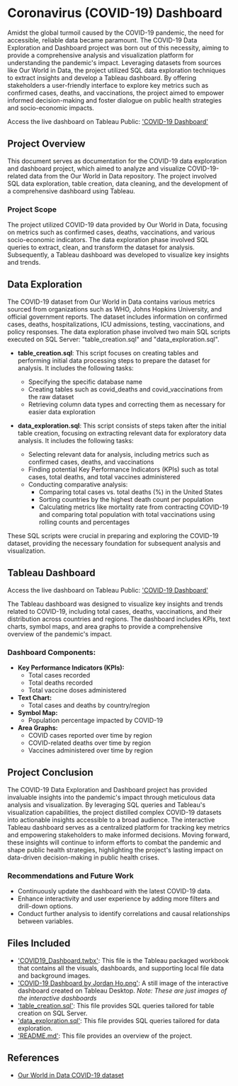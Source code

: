 # Coronavirus (COVID-19) Dashboard
Amidst the global turmoil caused by the COVID-19 pandemic, the need for accessible, reliable data became paramount. The COVID-19 Data Exploration and Dashboard project was born out of this necessity, aiming to provide a comprehensive analysis and visualization platform for understanding the pandemic's impact. Leveraging datasets from sources like Our World in Data, the project utilized SQL data exploration techniques to extract insights and develop a Tableau dashboard. By offering stakeholders a user-friendly interface to explore key metrics such as confirmed cases, deaths, and vaccinations, the project aimed to empower informed decision-making and foster dialogue on public health strategies and socio-economic impacts.

Access the live dashboard on Tableau Public: ['COVID-19 Dashboard'](https://public.tableau.com/app/profile/jordan.ho1006/viz/COVID19_Dashboard_17088892579140/COVID-19DashboardbyJordanHo)

## Project Overview
This document serves as documentation for the COVID-19 data exploration and dashboard project, which aimed to analyze and visualize COVID-19-related data from the Our World in Data repository. The project involved SQL data exploration, table creation, data cleaning, and the development of a comprehensive dashboard using Tableau.

### Project Scope
The project utilized COVID-19 data provided by Our World in Data, focusing on metrics such as confirmed cases, deaths, vaccinations, and various socio-economic indicators. The data exploration phase involved SQL queries to extract, clean, and transform the dataset for analysis. Subsequently, a Tableau dashboard was developed to visualize key insights and trends.

## Data Exploration
The COVID-19 dataset from Our World in Data contains various metrics sourced from organizations such as WHO, Johns Hopkins University, and official government reports. The dataset includes information on confirmed cases, deaths, hospitalizations, ICU admissions, testing, vaccinations, and policy responses. The data exploration phase involved two main SQL scripts executed on SQL Server: "table_creation.sql" and "data_exploration.sql".

- **table_creation.sql**: This script focuses on creating tables and performing initial data processing steps to prepare the dataset for analysis. It includes the following tasks:
  - Specifying the specific database name
  - Creating tables such as covid_deaths and covid_vaccinations from the raw dataset
  - Retrieving column data types and correcting them as necessary for easier data exploration

- **data_exploration.sql**: This script consists of steps taken after the initial table creation, focusing on extracting relevant data for exploratory data analysis. It includes the following tasks:
  - Selecting relevant data for analysis, including metrics such as confirmed cases, deaths, and vaccinations
  - Finding potential Key Performance Indicators (KPIs) such as total cases, total deaths, and total vaccines administered
  - Conducting comparative analysis:
    - Comparing total cases vs. total deaths (%) in the United States
    - Sorting countries by the highest death count per population
    - Calculating metrics like mortality rate from contracting COVID-19 and comparing total population with total vaccinations using rolling counts and percentages

These SQL scripts were crucial in preparing and exploring the COVID-19 dataset, providing the necessary foundation for subsequent analysis and visualization.


## Tableau Dashboard
Access the live dashboard on Tableau Public: ['COVID-19 Dashboard'](https://public.tableau.com/app/profile/jordan.ho1006/viz/COVID19_Dashboard_17088892579140/COVID-19DashboardbyJordanHo)

The Tableau dashboard was designed to visualize key insights and trends related to COVID-19, including total cases, deaths, vaccinations, and their distribution across countries and regions. The dashboard includes KPIs, text charts, symbol maps, and area graphs to provide a comprehensive overview of the pandemic's impact.

### Dashboard Components:
- **Key Performance Indicators (KPIs):**
  - Total cases recorded
  - Total deaths recorded
  - Total vaccine doses administered
- **Text Chart:**
  - Total cases and deaths by country/region
- **Symbol Map:**
  - Population percentage impacted by COVID-19
- **Area Graphs:**
  - COVID cases reported over time by region
  - COVID-related deaths over time by region
  - Vaccines administered over time by region

## Project Conclusion
The COVID-19 Data Exploration and Dashboard project has provided invaluable insights into the pandemic's impact through meticulous data analysis and visualization. By leveraging SQL queries and Tableau's visualization capabilities, the project distilled complex COVID-19 datasets into actionable insights accessible to a broad audience. The interactive Tableau dashboard serves as a centralized platform for tracking key metrics and empowering stakeholders to make informed decisions. Moving forward, these insights will continue to inform efforts to combat the pandemic and shape public health strategies, highlighting the project's lasting impact on data-driven decision-making in public health crises.

### Recommendations and Future Work
- Continuously update the dashboard with the latest COVID-19 data.
- Enhance interactivity and user experience by adding more filters and drill-down options.
- Conduct further analysis to identify correlations and causal relationships between variables.

## Files Included
  - ['COVID19_Dashboard.twbx'](https://github.com/jordanho1006/sql-tableau-projects/blob/main/COVID-19%20Dashboard/COVID19_Dashboard.twbx): This file is the Tableau packaged workbook that contains all the visuals, dashboards, and supporting local file data and background images.
  - ['COVID-19 Dashboard by Jordan Ho.png'](https://github.com/jordanho1006/sql-tableau-projects/blob/main/COVID-19%20Dashboard/COVID-19%20Dashboard%20by%20Jordan%20Ho.png): A still image of the interactive dashboard created on Tableau Desktop. *Note: These are just images of the interactive dashboards*
  - ['table_creation.sql'](https://github.com/jordanho1006/sql-tableau-projects/blob/main/COVID-19%20Dashboard/table_creation.sql): This file provides SQL queries tailored for table creation on SQL Server.
  - ['data_exploration.sql'](https://github.com/jordanho1006/sql-tableau-projects/blob/main/COVID-19%20Dashboard/data_exploration.sql): This file provides SQL queries tailored for data exploration.
  - ['README.md'](https://github.com/jordanho1006/sql-tableau-projects/blob/main/COVID-19%20Dashboard/README.md): This file provides an overview of the project.

## References
- [Our World in Data COVID-19 dataset](https://ourworldindata.org/covid-deaths)
